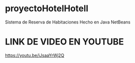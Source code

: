 # proyectoHotelHotell
Sistema de Reserva de Habitaciones Hecho en Java NetBeans

# LINK DE VIDEO EN YOUTUBE 
https://youtu.be/iJsaaYrWj2Q


